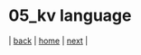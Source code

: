 # 05_kv language

|
[back](/documents/04_aboutlayout)
|
[home](https://github.com/shingenpy/kivy_workshop)
|
[next](/documents/06_parameters)
|